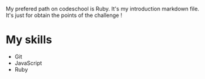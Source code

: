 My prefered path on codeschool is Ruby.
It's my introduction markdown file.
It's just for obtain the points of the challenge !

My skills
====
* Git
* JavaScript
* Ruby
